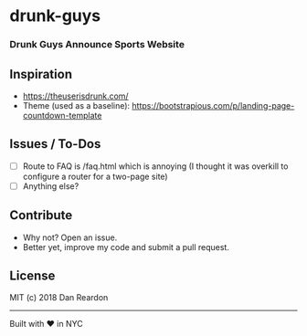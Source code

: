 # drunk-guys
### Drunk Guys Announce Sports Website

## Inspiration
* https://theuserisdrunk.com/
* Theme (used as a baseline): https://bootstrapious.com/p/landing-page-countdown-template

## Issues / To-Dos
- [ ] Route to FAQ is /faq.html which is annoying (I thought it was overkill to configure a router for a two-page site)
- [ ] Anything else?

## Contribute
* Why not? Open an issue.
* Better yet, improve my code and submit a pull request.

## License
MIT (c) 2018 Dan Reardon

***
Built with ❤️ in NYC
